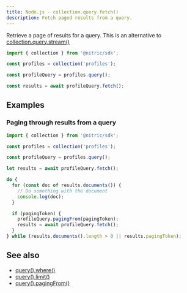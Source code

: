 ```yaml
---
title: Node.js - collection.query.fetch()
description: Fetch paged results from a query.
---
```


Retrieve a page of results for a query. This is an alternative to [collection.query.stream()](./collection-query-stream)

```javascript
import { collection } from '@nitric/sdk';

const profiles = collection('profiles');

const profileQuery = profiles.query();

const results = await profileQuery.fetch();
```

## Examples

### Paging through results from a query

```javascript
import { collection } from '@nitric/sdk';

const profiles = collection('profiles');

const profileQuery = profiles.query();

let results = await profileQuery.fetch();

do {
  for (const doc of results.documents()) {
    // Do something with the document
    console.log(doc);
  }

  if (pagingToken) {
    profileQuery.pagingFrom(pagingToken);
    results = await profileQuery.fetch();
  }
} while (results.documents().length > 0 || results.pagingToken);
```

## See also

- [query().where()]()
- [query().limit()]()
- [query().pagingFrom()]()
